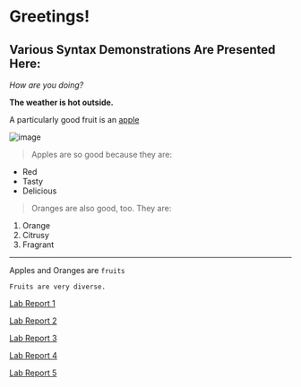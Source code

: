 # Greetings!
## Various Syntax Demonstrations Are Presented Here:
*How are you doing?*

**The weather is hot outside.**

A particularly good fruit is an [apple](https://en.wikipedia.org/wiki/Apple)

![image](https://upload.wikimedia.org/wikipedia/commons/thumb/2/25/Alice_%28apple%29.jpg/180px-Alice_%28apple%29.jpg)

>Apples are so good because they are:
* Red
* Tasty
* Delicious

>Oranges are also good, too. They are:
1. Orange
2. Citrusy
3. Fragrant

---

Apples and Oranges are `fruits`
```
Fruits are very diverse.
```
[Lab Report 1](https://notweezer123.github.io/cse15l-lab-reports/lab-report-1-week-2)

[Lab Report 2](https://notweezer123.github.io/cse15l-lab-reports/lab-report-2-week-4)

[Lab Report 3](https://notweezer123.github.io/cse15l-lab-reports/lab-report-3-week-6)

[Lab Report 4](https://notweezer123.github.io/cse15l-lab-reports/lab-report-4-week-8)

[Lab Report 5](https://notweezer123.github.io/cse15l-lab-reports/lab-report-5-week-10)
